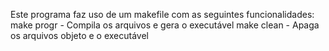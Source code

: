 Este programa faz uso de um makefile com as seguintes funcionalidades:
    make progr - Compila os arquivos e gera o executável
    make clean - Apaga os arquivos objeto e o executável